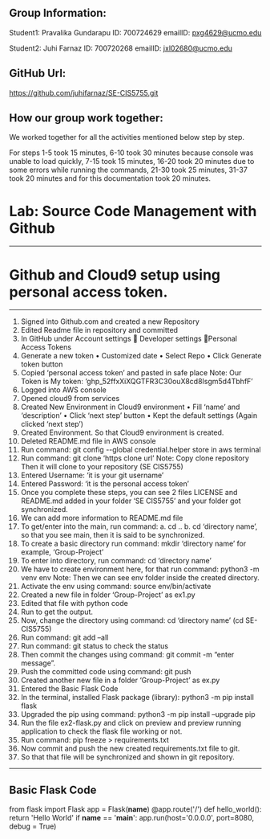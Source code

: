 Group Information: 
-------------------
Student1: Pravalika Gundarapu 
ID: 700724629
emailID: pxg4629@ucmo.edu

Student2: Juhi Farnaz
ID: 700720268
emailID: jxl02680@ucmo.edu

GitHub Url:
----------------------
https://github.com/juhifarnaz/SE-CIS5755.git

How our group work together:
-----------------------------
We worked together for all the activities mentioned below step by step.

For steps 1-5 took 15 minutes,
6-10 took 30 minutes because console was unable to load quickly,
7-15 took 15 minutes,
16-20 took 20 minutes due to some errors while running the commands,
21-30 took 25 minutes,
31-37 took 20 minutes and for this documentation took 20 minutes.


# Lab: Source Code Management with Github

-------------------------------------------------------------------
# Github and Cloud9 setup using personal access token.
-------------------------------------------------------------------

1.	Signed into Github.com and created a new Repository
2.	Edited Readme file in repository and committed
3.	In GitHub under Account settings  Developer settings Personal Access Tokens
4.	Generate a new token
•	Customized date 
•	Select Repo
•	Click Generate token button
5.	Copied ‘personal access token’ and pasted in safe place
Note: Our Token is My token: ‘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’
6.	Logged into AWS console
7.	Opened cloud9 from services
8.	Created New Environment in Cloud9 environment
•	Fill ‘name’ and ‘description’
•	Click ‘next step’ button
•	Kept the default settings (Again clicked ‘next step’)
9.	Created Environment. So that Cloud9 environment is created.
10.	Deleted README.md file in AWS console
11.	Run command: git config --global credential.helper store in aws terminal
12.	Run command: git clone ‘https clone url’
Note: Copy clone repository
Then it will clone to your repository (SE CIS5755)
13.	Entered Username: ‘it is your git username’
14.	Entered Password: ‘it is the personal access token’
15.	Once you complete these steps, you can see 2 files LICENSE and README.md added in your folder ‘SE CIS5755’ and your folder got synchronized.
16.	We can add more information to README.md file
17.	To get/enter into the main, 
run command: 
a.	cd .. 
b.	cd ‘directory name’, so that you see main, then it is said to be synchronized.
18.	To create a basic directory run command: mkdir ‘directory name’ for example, ‘Group-Project’
19.	To enter into directory, run command: cd ‘directory name’
20.	We have to create environment here, for that run command: python3 -m venv env
Note: Then we can see env folder inside the created directory.
21.	Activate the env using command: source env/bin/activate
22.	Created a new file in folder ‘Group-Project’ as ex1.py 
23.	Edited that file with python code
24.	Run to get the output.
25.	Now, change the directory using command: cd ‘directory name’ (cd SE-CIS5755)
26.	Run command: git add –all
27.	Run command: git status to check the status
28.	Then commit the changes using command: git commit -m “enter message”.
29.	Push the committed code using command: git push
30.	Created another new file in a folder ‘Group-Project’ as ex.py 
31.	Entered the Basic Flask Code
32.	In the terminal, installed Flask package (library): python3 -m pip install flask
33.	 Upgraded the pip using command: python3 -m pip install –upgrade pip
34.	Run the file ex2-flask.py and click on preview and preview running application to check the flask file working or not.
35.	Run command: pip freeze > requirements.txt
36.	Now commit and push the new created requirements.txt file to git.
37.	So that that file will be synchronized and shown in git repository.

---------------------------------------------------------------------------

## Basic Flask Code

from flask import Flask
app = Flask(__name__)
@app.route('/')
def hello_world():
   return 'Hello World'
if __name__ == '__main__':
    app.run(host='0.0.0.0', port=8080, debug = True)
    
